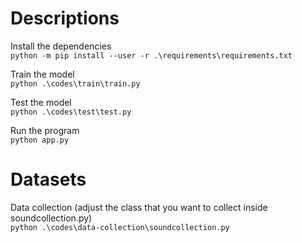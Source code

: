 # Descriptions

Install the dependencies \
`python -m pip install --user -r .\requirements\requirements.txt` 

Train the model \
`python .\codes\train\train.py`

Test the model \
`python .\codes\test\test.py`

Run the program \
`python app.py`

# Datasets

Data collection (adjust the class that you want to collect inside soundcollection.py) \
`python .\codes\data-collection\soundcollection.py`

